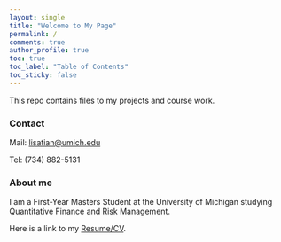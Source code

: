 ```yaml
---
layout: single
title: "Welcome to My Page"
permalink: /
comments: true
author_profile: true
toc: true
toc_label: "Table of Contents"
toc_sticky: false
---
```


This repo contains files to my projects and course work. 

### Contact

Mail: lisatian@umich.edu

Tel: (734) 882-5131

### About me
I am a First-Year Masters Student at the University of Michigan
studying Quantitative Finance and Risk Management. 

Here is a link to my [Resume/CV](https://drive.google.com/file/d/1ngsNxPAryBQBFxVOp-SjkpsybobDofku/view?usp=sharing).

